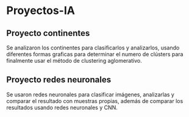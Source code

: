 # Proyectos-IA

## Proyecto continentes

Se analizaron los continentes para clasificarlos y analizarlos, usando diferentes formas graficas para determinar el numero de clústers para finalmente usar el método de clustering aglomerativo.

## Proyecto redes neuronales

Se usaron redes neuronales para clasificar imágenes, analizarlas y comparar el resultado con muestras propias, además de comparar los resultados usando redes neuronales y CNN.
